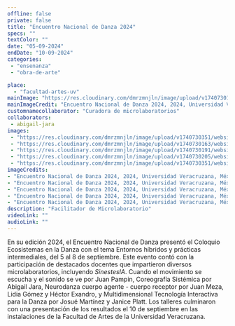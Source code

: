 ```yaml
---
offline: false
private: false
title: "Encuentro Nacional de Danza 2024"
specs: ""
textColor: ""
date: "05-09-2024"
endDate: "10-09-2024"
categories:  
 - "ensenanza"
 - "obra-de-arte"

place: 
  - "facultad-artes-uv" 
mainImage: "https://res.cloudinary.com/dmrzmnjln/image/upload/v1740730156/website/projects/obra/jremof6mlbht5uaw7te2.jpg"
mainImageCredit: "Encuentro Nacional de Danza 2024, 2024, Universidad Veracruzana, México. Fotografía por Lynnette Campos."
customnamecollaborator: "Curadora de microlaboratorios"
collaborators:
 - abigail-jara
images:
 - "https://res.cloudinary.com/dmrzmnjln/image/upload/v1740730351/website/projects/obra/xhe0lqyyli9xu0loandb.jpg"
 - "https://res.cloudinary.com/dmrzmnjln/image/upload/v1740730163/website/projects/obra/ppi27tcom2tfkqxcghai.jpg"
 - "https://res.cloudinary.com/dmrzmnjln/image/upload/v1740730191/website/projects/obra/zuwh6edrtypfobsvobmp.jpg"
 - "https://res.cloudinary.com/dmrzmnjln/image/upload/v1740730205/website/projects/obra/h08s8cdk0sfeth0hbarx.jpg"
 - "https://res.cloudinary.com/dmrzmnjln/image/upload/v1740730351/website/projects/obra/izolhnvnzp4kkllw2fqe.jpg"
imageCredits:
- "Encuentro Nacional de Danza 2024, 2024, Universidad Veracruzana, México. Fotografía por Lynnette Campos."
- "Encuentro Nacional de Danza 2024, 2024, Universidad Veracruzana, México. Fotografía por Lynnette Campos."
- "Encuentro Nacional de Danza 2024, 2024, Universidad Veracruzana, México. Fotografía por Lynnette Campos."
- "Encuentro Nacional de Danza 2024, 2024, Universidad Veracruzana, México. Fotografía por Lynnette Campos."
- "Encuentro Nacional de Danza 2024, 2024, Universidad Veracruzana, México. Fotografía por Lynnette Campos."
description: "Facilitador de Microlaboratorio"
videoLink: "" 
audioLink: ""
---
```


En su edición 2024, el Encuentro Nacional de Danza presentó el Coloquio Ecosistemas en la Danza con el tema Entornos híbridos y prácticas intermediales, del 5 al 8 de septiembre. Este evento contó con la participación de destacados docentes que impartieron diversos microlaboratorios, incluyendo *SinestesIA*. Cuando el movimiento se escucha y el sonido se ve por Juan Pampin, Coreografía Sistémica por Abigail Jara, Neurodanza cuerpo agente - cuerpo receptor por Juan Meza, Lidia Gómez y Héctor Exandro, y Multidimensional Tecnología Interactiva para la Danza por Josué Martínez y Janice Platt. Los talleres culminaron con una presentación de los resultados el 10 de septiembre en las instalaciones de la Facultad de Artes de la Universidad Veracruzana.
